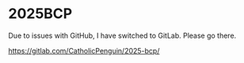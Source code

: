 # 2025BCP
Due to issues with GitHub, I have switched to GitLab. Please go there.

https://gitlab.com/CatholicPenguin/2025-bcp/
